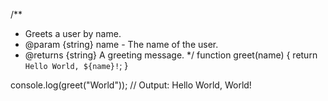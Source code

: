 /**
 * Greets a user by name.
 * @param {string} name - The name of the user.
 * @returns {string} A greeting message.
 */
function greet(name) {
    return `Hello World, ${name}!`;
}

console.log(greet("World"));
// Output: Hello World, World!